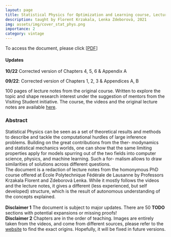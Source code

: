 ```yaml
---
layout: page
title: Statistical Physics for Optimization and Learning course, Lecture Notes
description: taught by Florent Krzakala, Lenka Zdeborová, 2021
img: assets/img/cover_stat_phys.png
importance: 2
category: vintage
---
```


To access the document, please click \[[PDF](http://simonegiancola09.github.io/assets/pdf/Stat_Phys_EPFL.pdf)\]

#### Updates

**10/22** Corrected version of Chapters 4, 5, 6 & Appendix A

**09/22**: Corrected version of Chapters 1, 2, 3 & Appendices A, B

100 pages of lecture notes from the original course. Written to explore the topic and shape research interest under the suggestion of mentors from the Visiting Student initiative. 
The course, the videos and the original lecture notes are available [here](https://sphinxteam.github.io/EPFLDoctoralLecture2021/). 

### Abstract
 Statistical Physics can be seen as a set of theoretical results and methods to describe and tackle the
computational hurdles of large inference problems. Building on the great contributions from the ther-
modynamics and statistical mechanics worlds, one can show that the same limiting properties apply for
models spurring out of the two fields into computer science, physics, and machine learning. Such a for-
malism allows to draw similarities of solutions across different questions.
<br/>
The document is a redaction of lecture notes from the homonymous PhD course offered at École Polytechnique Fédérale de Lausanne by Professors Krzakala Florent and Zdeborová Lenka. While it
mostly follows the videos and the lecture notes, it gives a different (less experienced, but self
developed) structure, which is the result of autonomous understanding of the concepts explained.
<br/>
<br/>
    **Disclaimer 1** The document is subject to major updates. There are 50 **TODO** sections with potential expansions or missing proofs!
 <br/>
    **Disclaimer 2** Chapters are in the order of teaching. Images are entirely taken from the videos, and come from different sources, please refer to 
    the [website](https://sphinxteam.github.io/EPFLDoctoralLecture2021/)
 to find the exact origins. Hopefully, it will be fixed in future versions.





